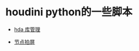 # houdini python的一些脚本

* [hda 库管理](https://github.com/FofightFong/All_In_One/blob/master/python/poqbdb.py)

* [节点拍屏](https://github.com/FofightFong/All_In_One/blob/master/python/node_flipbook.py)
